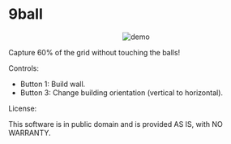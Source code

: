 # 9ball

<p align="center">
  <img src="https://user-images.githubusercontent.com/63266536/149276658-7b7e1a59-c3b9-4b59-9d4b-0bb9e51d0520.png", title="demo"/>
</p>

Capture 60% of the grid without touching the balls!

Controls:

* Button 1: Build wall.
* Button 3: Change building orientation (vertical to horizontal).

License:

This software is in public domain and is provided AS IS, with NO WARRANTY.
